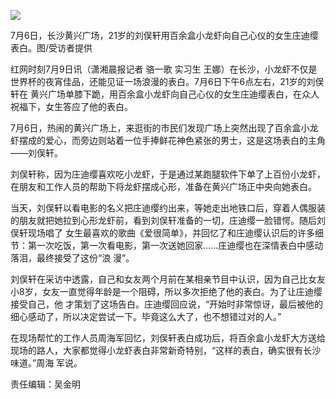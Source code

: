 ![](http://n.sinaimg.cn/translate/139/w550h389/20180709/Kaay-hezpzwt8331336.jpg)

7月6日，长沙黄兴广场，21岁的刘俣轩用百余盒小龙虾向自己心仪的女生庄迪缨表白。图/受访者提供

红网时刻7月9日讯（潇湘晨报记者 骆一歌 实习生 王娜）在长沙，小龙虾不仅是世界杯的夜宵佳品，还能见证一场浪漫的表白。7月6日下午6点左右，21岁的刘俣轩在
黄兴广场单膝下跪，用百余盒小龙虾向自己心仪的女生庄迪缨表白，在众人祝福下，女生答应了他的表白。

7月6日，热闹的黄兴广场上，来逛街的市民们发现广场上突然出现了百余盒小龙虾摆成的爱心，而旁边则站着一位手捧鲜花神色紧张的男士，这是这场表白的主角——刘俣轩。

刘俣轩称，因为庄迪缨喜欢吃小龙虾，于是通过某跑腿软件下单了上百份小龙虾，在朋友和工作人员的帮助下将龙虾摆成心形，准备在黄兴广场正中央向她表白。

当天，刘俣轩以看电影的名义把庄迪缨约出来，等她走出地铁口后，穿着人偶服装的朋友就把她拉到心形龙虾前，看到刘俣轩准备的一切，庄迪缨一脸错愕。随后刘俣轩现场唱了
女生最喜欢的歌曲《爱很简单》，并回忆了和庄迪缨认识后的许多细节：第一次吃饭，第一次看电影，第一次送她回家……庄迪缨也在深情表白中感动落泪，最终接受了这份“浪
漫”。

刘俣轩在采访中透露，自己和女友两个月前在某相亲节目中认识，因为自己比女友小8岁，女友一直觉得年龄是一个阻碍，所以多次拒绝了他的表白。为了让庄迪缨接受自己，他
才策划了这场告白。庄迪缨回应说，“开始时非常惊讶，最后被他的细心感动了，所以决定尝试一下。毕竟这么大了，也不想错过对的人。”

在现场帮忙的工作人员周海军回忆，刘俣轩表白成功后，将百余盒小龙虾大方送给现场的路人，大家都觉得小龙虾表白非常新奇特别，“这样的表白，确实很有长沙味道。”周海
军说。

责任编辑：吴金明

